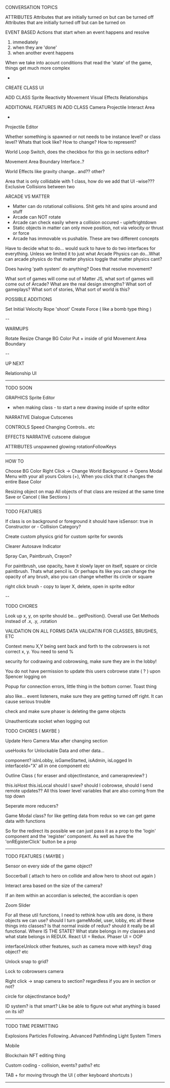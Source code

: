 CONVERSATION TOPICS

ATTRIBUTES
Attributes that are initially turned on but can be turned off
Attributes that are initially turned off but can be turned on

EVENT BASED
Actions that start when an event happens and resolve
  1. immediately
  2. when they are 'done'
  3. when another event happens

When we take into acount conditions that read the 'state' of the game, things get much more complex

-

CREATE CLASS UI

ADD CLASS
  Sprite
  Reactivity
  Movement
  Visual Effects
  Relationships

ADDITIONAL FEATURES IN ADD CLASS
  Camera
  Projectile
  Interact Area

-

Projectile Editor

Whether something is spawned or not needs to be instance level? or class level? Whats that look like? How to change? How to represent?

World Loop Switch, does the checkbox for this go in sections editor?

Movement Area Boundary Interface..?

World Effects like gravity change.. and?? other?

Area that is only collidable with 1 class, how do we add that UI -wise???
Exclusive Collisions between two

ARCADE VS MATTER
  - Matter can do rotational collisions. Shit gets hit and spins around and stuff
  - Arcade can NOT rotate
  - Arcade can check easily where a collision occured - upleftrightdown
  - Static objects in matter can only move position, not via velocity or thrust or force
  - Arcade has immovable vs pushable. These are two different concepts

Have to decide what to do... would suck to have to do two interfaces for everything. Unless we limited it to just what Arcade Physics can do...What can arcade physics do that matter physics toggle that matter physics cant?

Does having 'path system' do anything? Does that resolve movement?

What sort of games will come out of Matter JS, what sort of games will come out of Arcade? What are the real design strengths?
What sort of gameplays? What sort of stories, What sort of world is this?

POSSIBLE ADDITIONS

Set Initial Velocity
Rope
'shoot'
Create Force ( like a bomb type thing )

--

WARMUPS
 
Rotate
Resize
Change BG Color
Put + inside of grid
Movement Area Boundary

--

UP NEXT 

Relationship UI

---

TODO SOON

GRAPHICS
  Sprite Editor
  + when making class - to start a new drawing inside of sprite editor

NARRATIVE
  Dialogue
  Cutscenes

CONTROLS
  Speed
  Changing Controls.. etc

EFFECTS 
  NARRATIVE
  cutscene
  dialogue

ATTRIBUTES
  unspawned
  glowing
  rotationFollowKeys

--------

HOW TO

Choose BG Color
  Right Click -> Change World Background -> Opens Modal Menu with your all yours Colors (+), When you click that it changes the entire Base Color

Resizing object on map
  All objects of that class are resized at the same time
  Save or Cancel ( like Sections )

---

TODO FEATURES

If class is on background or foreground it should have isSensor: true in Constructor
or - Collision Category?

Create custom physics grid for custom sprite for swords

Clearer Autosave Indicator

Spray Can, Paintbrush, Crayon?

For paintbrush, use opacity, have it slowly layer on itself, square or circle paintbrush. Thats what pencil is. Or perhaps its like you can change the opacity of any brush, also you can change whether its circle or square

right click brush - copy to layer X, delete, open in sprite editor

--

TODO CHORES 

Look up x, y, on sprite should be... getPosition(). Overall use Get Methods instead of .x, .y, .rotation

VALIDATION ON ALL FORMS
DATA VALIDATIN FOR CLASSES, BRUSHES, ETC

Context menu X,Y being sent back and forth to the cobrowsers is not correct x, y. You need to send %

security for codrawing and cobrowsing, make sure they are in the lobby!

You do not have permission to update this users cobrowse state ( ? ) upon Spencer logging on 

Popup for connection errors, little thing in the bottom corner. Toast thing

also like... event listeners, make sure they are getting turned off right. It can cause serious trouble

check and make sure phaser is deleting the game objects

Unauthenticate socket when logging out

TODO CHORES ( MAYBE )

Update Hero Camera Max after changing section

useHooks for Unlockable Data and other data...

<AdminHidden> component? isInLobby, isGameStarted, isAdmin, isLogged In interfaceId="X' all in one component etc

Outline Class ( for eraser and objectInstance, and camerapreview? )

this.isHost this.isLocal should I save? should I cobrowse, should I send remote updates?? All this lower level variables that are also coming from the top down

Seperate more reducers?

Game Modal class? for like getting data from redux  so we can get game data with functions

So for the redirect its possible we can just pass it as a prop to the 'login' component and the 'register' component. As well as have the 'onREgisterClick' button be a prop

--------

TODO FEATURES ( MAYBE )

Sensor on every side of the game object?

Soccerball ( attach to hero on collide and allow hero to shoot out again )

Interact area based on the size of the camera?

If an item within an accordian is selected, the accordian is open

Zoom Slider

For all these util functions, I need to rethink how utils are done, is there objects we can use? should I turn gameModel, user, lobby, etc all these things into classes? Is that normal inside of redux? should it really be all functional. Where IS THE STATE? What state belongs in my classes and what state belongs in REDUX. React UI = Redux. Phaser UI = OOP

interfaceUnlock other features, such as camera move with keys? drag object? etc

Unlock snap to grid?

Lock to cobrowsers camera

Right click -> snap camera to section? regardless if you are in section or not?

circle for objectInstance body?

ID system? is that smart? Like be able to figure out what anything is based on its id?

--------

TODO TIME PERMITTING

Explosions
Particles
Following..Advanced Pathfinding
Light System
Timers

Mobile

Blockchain NFT editing thing

Custom coding - collision, events? paths? etc

TAB + for moving through the UI ( other keyboard shortcuts )

--------
